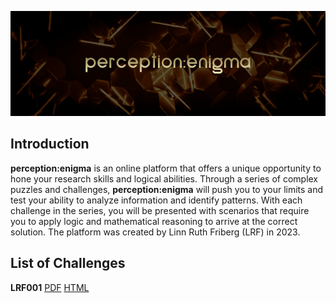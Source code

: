 ![Logo](perception-enigma.png)

## Introduction

**perception:enigma** is an online platform that offers a unique opportunity to hone your research skills and logical abilities. Through a series of complex puzzles and challenges, **perception:enigma** will push you to your limits and test your ability to analyze information and identify patterns. With each challenge in the series, you will be presented with scenarios that require you to apply logic and mathematical reasoning to arrive at the correct solution. The platform was created by Linn Ruth Friberg (LRF) in 2023.

## List of Challenges

**LRF001** [PDF](https://github.com/linfri/perception-enigma/blob/main/LRF001.pdf) [HTML](https://github.com/linfri/perception-enigma/blob/main/LRF001.html)
